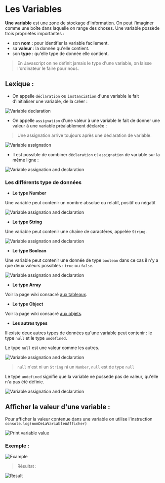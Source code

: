 # Les Variables

**Une variable** est une zone de stockage d'information. 
On peut l'imaginer comme une boîte dans laquelle on range des choses. 
Une variable possède trois propriétés importantes :

* son **nom** : pour identifier la variable facilement.
* sa **valeur** : la donnée qu'elle contient.
* son **type** : qu'elle type de donnée elle contient.

> En Javascript on ne définit jamais le type d'une variable, on laisse l'ordinateur le faire pour nous.

## Lexique :
* On appelle `déclaration` ou `instanciation` d'une variable le fait d'initialiser une variable, de la créer :

![Variable declaration](https://raw.githubusercontent.com/TresorDeKelloggS/Lille_JavaScript_Wiki/master/ressources/variables/declaration.png)


* On appelle `assignation` d'une valeur à une variable le fait de donner une valeur à une variable préalablement déclarée :

> Une assignation arrive toujours après une déclaration de variable.

![Variable assignation](https://raw.githubusercontent.com/TresorDeKelloggS/Lille_JavaScript_Wiki/master/ressources/variables/assignation.png)

* Il est possible de combiner `déclaration` et `assignation` de variable sur la même ligne :

![Variable assignation and declaration](https://raw.githubusercontent.com/TresorDeKelloggS/Lille_JavaScript_Wiki/master/ressources/variables/assignation_declaration.png)

### Les différents type de données

* **Le type Number**

Une variable peut contenir un nombre absolue ou relatif, positif ou négatif.

![Variable assignation and declaration](https://raw.githubusercontent.com/TresorDeKelloggS/Lille_JavaScript_Wiki/master/ressources/variables/number.png)

* **Le type String**

Une variable peut contenir une chaîne de caractères, appelée `String`.

![Variable assignation and declaration](https://raw.githubusercontent.com/TresorDeKelloggS/Lille_JavaScript_Wiki/master/ressources/variables/string.png)

* **Le type Boolean**

Une variable peut contenir une donnée de type `boolean` dans ce cas il n'y a que deux valeurs possibles : `true` ou `false`.

![Variable assignation and declaration](https://raw.githubusercontent.com/TresorDeKelloggS/Lille_JavaScript_Wiki/master/ressources/variables/boolean.png)

* **Le type Array**

Voir la page wiki consacré [aux tableaux]().

* **Le type Object**

Voir la page wiki consacré [aux objets](https://github.com/TresorDeKelloggS/Lille_JavaScript_Wiki/blob/master/md/objects/Les_objets.md).

* **Les autres types**

Il existe deux autres types de données qu'une variable peut contenir : le type `null` et le type `undefined`.

Le type `null` est une valeur comme les autres.

![Variable assignation and declaration](https://raw.githubusercontent.com/TresorDeKelloggS/Lille_JavaScript_Wiki/master/ressources/variables/null.png)
> `null` n'est ni un `String` ni un `Number`, `null` est de type `null`

Le type `undefined` signifie que la variable ne possède pas de valeur, qu'elle n'a pas été définie.

![Variable assignation and declaration](https://raw.githubusercontent.com/TresorDeKelloggS/Lille_JavaScript_Wiki/master/ressources/variables/undefined.png)

## Afficher la valeur d'une variable :

Pour afficher la valeur contenue dans une variable on utilise l'instruction `console.log(nomDeLaVariableAAfficher)`

![Print variable value](https://raw.githubusercontent.com/TresorDeKelloggS/Lille_JavaScript_Wiki/master/ressources/variables/print_variable.png)


### Exemple :

![Example](https://raw.githubusercontent.com/TresorDeKelloggS/Lille_JavaScript_Wiki/master/ressources/variables/example.png)

> Résultat :

![Result](https://raw.githubusercontent.com/TresorDeKelloggS/Lille_JavaScript_Wiki/master/ressources/variables/result.png)


